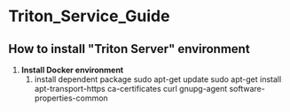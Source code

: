 # Triton_Service_Guide
## How to install "Triton Server" environment
1. **Install Docker environment**
	1. install dependent package
		sudo apt-get update
		sudo apt-get install apt-transport-https ca-certificates curl gnupg-agent software-properties-common
